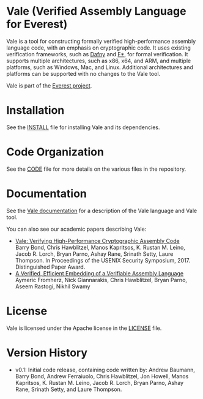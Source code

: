 Vale (Verified Assembly Language for Everest)
=============================================

Vale is a tool for constructing formally verified high-performance assembly language code,
with an emphasis on cryptographic code.
It uses existing verification frameworks,
such as [Dafny](https://github.com/Microsoft/dafny) and [F\*](https://github.com/FStarLang/FStar),
for formal verification.
It supports multiple architectures, such as x86, x64, and ARM, and multiple platforms, such as Windows, Mac, and Linux.
Additional architectures and platforms can be supported with no changes to the Vale tool.

Vale is part of the [Everest project](https://project-everest.github.io).

# Installation

See the [INSTALL](./INSTALL.md) file for installing Vale and its dependencies.

# Code Organization

See the [CODE](./CODE.md) file for more details on the various files in the repository.

# Documentation

See the [Vale documentation](./doc/index.html) for a description of the Vale language and Vale tool.

You can also see our academic papers describing Vale:

* [Vale: Verifying High-Performance Cryptographic Assembly Code](https://project-everest.github.io/assets/vale2017.pdf)  
Barry Bond, Chris Hawblitzel, Manos Kapritsos, K. Rustan M. Leino, Jacob R. Lorch, Bryan Parno, Ashay Rane, Srinath Setty, Laure Thompson. In Proceedings of the USENIX Security Symposium, 2017. Distinguished Paper Award.
* [A Verified, Efficient Embedding of a Verifiable Assembly Language]()
Aymeric Fromherz, Nick Giannarakis, Chris Hawblitzel, Bryan Parno, Aseem Rastogi, Nikhil Swamy

# License

Vale is licensed under the Apache license in the [LICENSE](./LICENSE) file.

# Version History
- v0.1:   Initial code release, containing code written by:
Andrew Baumann, Barry Bond, Andrew Ferraiuolo, Chris Hawblitzel,
Jon Howell, Manos Kapritsos, K. Rustan M. Leino, Jacob R. Lorch,
Bryan Parno, Ashay Rane, Srinath Setty, and Laure Thompson.
